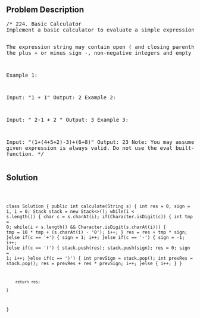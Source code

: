 <!--
<style>
  body { font-family: Arial, sans-serif; }
  .container { max-width: 100%; margin: 50px auto; padding: 10px; }
  .comment-block { background-color: #f9f9f9; padding: 10px; border-left: 5px solid #ccc; max-width: 400px; margin: 20px auto; overflow-wrap: break-word; white-space: pre-wrap; }
  .code-block { background-color: #f4f4f4; padding: 10px; border: 1px solid #ddd; max-width: 400px; margin: 20px auto; overflow-wrap: break-word; white-space: pre-wrap; }
</style>
-->

<div class='container'>
<h2>Problem Description</h2>
<div class='comment-block'>
<pre>
/* 224. Basic Calculator
Implement a basic calculator to evaluate a simple expression string.

The expression string may contain open ( and closing parentheses ), 
the plus + or minus sign -, non-negative integers and empty spaces .

Example 1:

Input: "1 + 1"
Output: 2
Example 2:

Input: " 2-1 + 2 "
Output: 3
Example 3:

Input: "(1+(4+5+2)-3)+(6+8)"
Output: 23
Note:
You may assume that the given expression is always valid.
Do not use the eval built-in library function.
*/
</pre>
</div>

<h2>Solution</h2>
<div class='code-block'>
<pre><code class='language-java'>

class Solution {
    public int calculate(String s) {
        int res = 0, sign = 1, i = 0;
        Stack<Integer> stack = new Stack<>();
        while(i < s.length()) {
            char c = s.charAt(i);
            if(Character.isDigit(c)) {
                int tmp = 0;
                while(i < s.length() && Character.isDigit(s.charAt(i))) {
                    tmp = 10 * tmp + (s.charAt(i) - '0');
                    i++;
                }
                res = res + tmp * sign;
            }else if(c == '+') {
                sign = 1;
                i++;
            }else if(c == '-') {
                sign = -1;
                i++;
            }else if(c == '(') {
                stack.push(res);
                stack.push(sign);
                res = 0;
                sign = 1;
                i++;
            }else if(c == ')') {
                int prevSign = stack.pop();
                int prevRes = stack.pop();
                res = prevRes + res * prevSign;
                i++;
            }else {
                i++;
            }
        }
        
        return res;
        
    }
}</code></pre>
</div>
</div>
